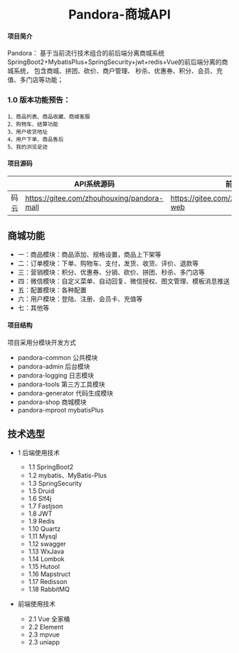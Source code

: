 <h1 style="text-align: center">Pandora-商城API</h1>

#### 项目简介
Pandora：
    基于当前流行技术组合的前后端分离商城系统
    SpringBoot2+MybatisPlus+SpringSecurity+jwt+redis+Vue的前后端分离的商城系统， 
    包含商城、拼团、砍价、商户管理、 秒杀、优惠券、积分、会员、充值、多门店等功能；

### 1.0 版本功能预告：
    1、商品列表、商品收藏、商城客服
    2、购物车、结算功能
    3、用户收货地址
    4、用户下单、商品售后
    5、我的浏览足迹

#### 项目源码
|     |  API系统源码 |   前端源码  |
|---  |--- | --- |
|   码云  |  https://gitee.com/zhouhouxing/pandora-mall  | https://gitee.com/zhouhouxing/pandora-web |


## 商城功能
* 一：商品模块：商品添加、规格设置，商品上下架等
* 二：订单模块：下单、购物车、支付，发货、收货、评价、退款等
* 三：营销模块：积分、优惠券、分销、砍价、拼团、秒杀、多门店等
* 四：微信模块：自定义菜单、自动回复、微信授权、图文管理、模板消息推送
* 五：配置模块：各种配置
* 六：用户模块：登陆、注册、会员卡、充值等
* 七：其他等

#### 项目结构
项目采用分模块开发方式
- pandora-common    公共模块
- pandora-admin     后台模块
- pandora-logging   日志模块
- pandora-tools     第三方工具模块
- pandora-generator 代码生成模块
- pandora-shop      商城模块
- pandora-mproot    mybatisPlus


## 技术选型
* 1 后端使用技术
    * 1.1 SpringBoot2
    * 1.2 mybatis、MyBatis-Plus
    * 1.3 SpringSecurity
    * 1.5 Druid
    * 1.6 Slf4j
    * 1.7 Fastjson
    * 1.8 JWT
    * 1.9 Redis
    * 1.10 Quartz
    * 1.11 Mysql
    * 1.12 swagger
    * 1.13 WxJava
    * 1.14 Lombok
    * 1.15 Hutool
    * 1.16 Mapstruct
	* 1.17 Redisson
	* 1.18 RabbitMQ
        
* 前端使用技术
    * 2.1 Vue 全家桶
    * 2.2 Element
    * 2.3 mpvue
    * 2.3 uniapp

